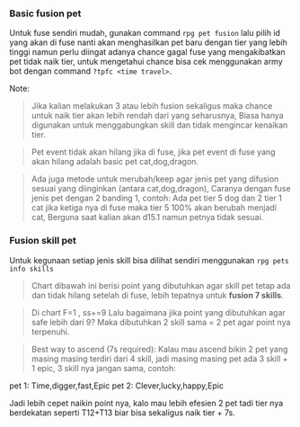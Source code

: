 ### **Basic fusion pet**

Untuk fuse sendiri mudah, gunakan command `rpg pet fusion` lalu pilih id yang akan di fuse nanti akan menghasilkan pet baru dengan tier yang lebih tinggi namun perlu diingat adanya chance gagal fuse yang mengakibatkan pet tidak naik tier, untuk mengetahui chance bisa cek menggunakan army bot dengan command `?tpfc <time travel>`.

Note:
> Jika kalian melakukan 3 atau lebih fusion sekaligus maka chance untuk naik tier akan lebih rendah dari yang seharusnya, Biasa hanya digunakan untuk menggabungkan skill dan tidak mengincar kenaikan tier.

> Pet event tidak akan hilang jika di fuse, jika pet event di fuse yang akan hilang adalah basic pet cat,dog,dragon.

> Ada juga metode untuk merubah/keep agar jenis pet yang difusion sesuai yang diinginkan (antara cat,dog,dragon), Caranya dengan fuse jenis pet dengan 2 banding 1, contoh: Ada pet tier 5 dog dan 2 tier 1 cat jika ketiga nya di fuse maka tier 5 100% akan berubah menjadi cat, Berguna saat kalian akan d15.1 namun petnya tidak sesuai.

### **Fusion skill pet**

Untuk kegunaan setiap jenis skill bisa dilihat sendiri menggunakan `rpg pets info skills`

> Chart dibawah ini berisi point yang dibutuhkan agar skill pet tetap ada dan tidak hilang setelah di fuse, lebih tepatnya untuk **fusion 7 skills**.

> Di chart F=1 , ss+=9 
> Lalu bagaimana jika point yang dibutuhkan agar safe lebih dari 9? 
Maka dibutuhkan 2 skill sama = 2 pet agar point nya terpenuhi.

> Best way to ascend (7s required): Kalau mau ascend bikin 2 pet yang masing masing terdiri dari 4 skill, jadi masing masing pet ada 3 skill + 1 epic, 3 skill nya jangan sama, contoh:

pet 1: Time,digger,fast,Epic
pet 2: Clever,lucky,happy,Epic

Jadi lebih cepet naikin point nya, kalo mau lebih efesien 2 pet tadi tier nya berdekatan seperti T12+T13 biar bisa sekaligus naik tier + 7s.